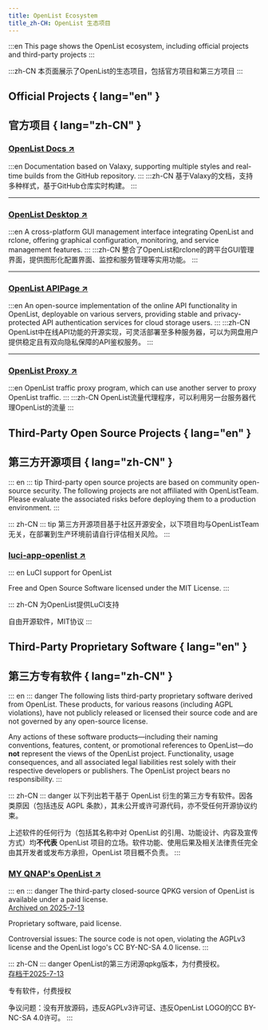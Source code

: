 ```yaml
---
title: OpenList Ecosystem
title_zh-CH: OpenList 生态项目
---
```


:::en
This page shows the OpenList ecosystem, including official projects and third-party projects
:::

:::zh-CN
本页面展示了OpenList的生态项目，包括官方项目和第三方项目
:::

## Official Projects { lang="en" }

## 官方项目 { lang="zh-CN" }

### [OpenList Docs ↗](./ecosystem/offical_docs)

:::en
Documentation based on Valaxy, supporting multiple styles and real-time builds from the GitHub repository.
:::
:::zh-CN
基于Valaxy的文档，支持多种样式，基于GitHub仓库实时构建。
:::

---

### [OpenList Desktop ↗](./ecosystem/offical_desktop)

:::en
A cross-platform GUI management interface integrating OpenList and rclone, offering graphical configuration, monitoring, and service management features.
:::
:::zh-CN
整合了OpenList和rclone的跨平台GUI管理界面，提供图形化配置界面、监控和服务管理等实用功能。
:::

---

### [OpenList APIPage ↗](./ecosystem/offical_APIpage)

:::en
An open-source implementation of the online API functionality in OpenList, deployable on various servers, providing stable and privacy-protected API authentication services for cloud storage users.
:::
:::zh-CN
OpenList中在线API功能的开源实现，可灵活部署至多种服务器，可以为网盘用户提供稳定且有双向隐私保障的API鉴权服务。
:::

---

### [OpenList Proxy ↗](./ecosystem/offical_proxy)

:::en
OpenList traffic proxy program, which can use another server to proxy OpenList traffic.
:::
:::zh-CN
OpenList流量代理程序，可以利用另一台服务器代理OpenList的流量
:::

## Third-Party Open Source Projects { lang="en" }

## 第三方开源项目 { lang="zh-CN" }

::: en
::: tip
Third-party open source projects are based on community open-source security. The following projects are not affiliated with OpenListTeam. Please evaluate the associated risks before deploying them to a production environment.
:::

::: zh-CN
::: tip
第三方开源项目基于社区开源安全，以下项目均与OpenListTeam无关，在部署到生产环境前请自行评估相关风险。
:::

### [luci-app-openlist ↗](https://github.com/sbwml/luci-app-openlist)

::: en
LuCI support for OpenList

Free and Open Source Software licensed under the MIT License.
:::

::: zh-CN
为OpenList提供LuCI支持

自由开源软件，MIT协议
:::

## Third-Party Proprietary Software { lang="en" }

## 第三方专有软件 { lang="zh-CN" }

::: en
::: danger
The following lists third-party proprietary software derived from OpenList. These products, for various reasons (including AGPL violations), have not publicly released or licensed their source code and are not governed by any open-source license.

Any actions of these software products—including their naming conventions, features, content, or promotional references to OpenList—do **not** represent the views of the OpenList project. Functionality, usage consequences, and all associated legal liabilities rest solely with their respective developers or publishers. The OpenList project bears no responsibility.
:::

::: zh-CN
::: danger
以下列出若干基于 OpenList 衍生的第三方专有软件。因各类原因（包括违反 AGPL 条款），其未公开或许可源代码，亦不受任何开源协议约束。

上述软件的任何行为（包括其名称中对 OpenList 的引用、功能设计、内容及宣传方式）均**不代表** OpenList 项目的立场。软件功能、使用后果及相关法律责任完全由其开发者或发布方承担，OpenList 项目概不负责。
:::

### [MY QNAP's OpenList ↗](https://www.myqnap.org/product/openlist/)
::: en
::: danger
The third-party closed-source QPKG version of OpenList is available under a paid license.
</br>[Archived on 2025-7-13](https://web.archive.org/web/20250713005135/https://www.myqnap.org/product/openlist/)

Proprietary software, paid license.

Controversial issues: The source code is not open, violating the AGPLv3 license and the OpenList logo's CC BY-NC-SA 4.0 license.
:::

::: zh-CN
::: danger
OpenList的第三方闭源qpkg版本，为付费授权。
</br>[存档于2025-7-13](https://web.archive.org/web/20250713005135/https://www.myqnap.org/product/openlist/)

专有软件，付费授权

争议问题：没有开放源码，违反AGPLv3许可证、违反OpenList LOGO的CC BY-NC-SA 4.0许可。
:::

